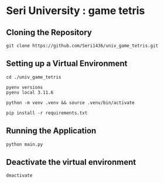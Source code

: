 # Seri University : game tetris

## Cloning the Repository

    git clone https://github.com/Seri1436/univ_game_tetris.git


## Setting up a Virtual Environment

    cd ./univ_game_tetris

    pyenv versions
    pyenv local 3.11.6

    python -m venv .venv && source .venv/bin/activate

    pip install -r requirements.txt

## Running the Application

    python main.py

## Deactivate the virtual environment

    deactivate
